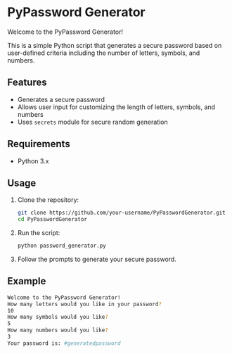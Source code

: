 # PyPassword Generator

Welcome to the PyPassword Generator!

This is a simple Python script that generates a secure password based on user-defined criteria including the number of letters, symbols, and numbers.

## Features

- Generates a secure password
- Allows user input for customizing the length of letters, symbols, and numbers
- Uses `secrets` module for secure random generation

## Requirements

- Python 3.x

## Usage

1. Clone the repository:
    ```sh
    git clone https://github.com/your-username/PyPasswordGenerator.git
    cd PyPasswordGenerator
    ```

2. Run the script:
    ```sh
    python password_generator.py
    ```

3. Follow the prompts to generate your secure password.

## Example

```sh
Welcome to the PyPassword Generator!
How many letters would you like in your password?
10
How many symbols would you like?
5
How many numbers would you like?
3
Your password is: #generatedpassword

